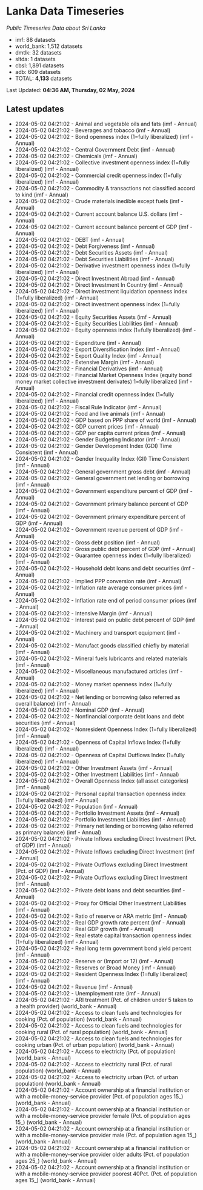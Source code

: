 # Lanka Data Timeseries
*Public Timeseries Data about Sri Lanka*

* imf: 88 datasets
* world_bank: 1,512 datasets
* dmtlk: 32 datasets
* sltda: 1 datasets
* cbsl: 1,891 datasets
* adb: 609 datasets
* TOTAL: **4,133** datasets

Last Updated: **04:36 AM, Thursday, 02 May, 2024**

## Latest updates

* 2024-05-02 04:21:02 - Animal and vegetable oils and fats (imf - Annual)
* 2024-05-02 04:21:02 - Beverages and tobacco (imf - Annual)
* 2024-05-02 04:21:02 - Bond openness index (1=fully liberalized) (imf - Annual)
* 2024-05-02 04:21:02 - Central Government Debt (imf - Annual)
* 2024-05-02 04:21:02 - Chemicals (imf - Annual)
* 2024-05-02 04:21:02 - Collective investment openness index (1=fully liberalized) (imf - Annual)
* 2024-05-02 04:21:02 - Commercial credit openness index (1=fully liberalized) (imf - Annual)
* 2024-05-02 04:21:02 - Commodity & transactions not classified accord to kind (imf - Annual)
* 2024-05-02 04:21:02 - Crude materials inedible except fuels (imf - Annual)
* 2024-05-02 04:21:02 - Current account balance U.S. dollars (imf - Annual)
* 2024-05-02 04:21:02 - Current account balance percent of GDP (imf - Annual)
* 2024-05-02 04:21:02 - DEBT (imf - Annual)
* 2024-05-02 04:21:02 - Debt Forgiveness (imf - Annual)
* 2024-05-02 04:21:02 - Debt Securities Assets (imf - Annual)
* 2024-05-02 04:21:02 - Debt Securities Liabilities (imf - Annual)
* 2024-05-02 04:21:02 - Derivative investment openness index (1=fully liberalized) (imf - Annual)
* 2024-05-02 04:21:02 - Direct Investment Abroad (imf - Annual)
* 2024-05-02 04:21:02 - Direct Investment In Country (imf - Annual)
* 2024-05-02 04:21:02 - Direct investment liquidation openness index (1=fully liberalized) (imf - Annual)
* 2024-05-02 04:21:02 - Direct investment openness index (1=fully liberalized) (imf - Annual)
* 2024-05-02 04:21:02 - Equity Securities Assets (imf - Annual)
* 2024-05-02 04:21:02 - Equity Securities Liabilities (imf - Annual)
* 2024-05-02 04:21:02 - Equity openness index (1=fully liberalized) (imf - Annual)
* 2024-05-02 04:21:02 - Expenditure (imf - Annual)
* 2024-05-02 04:21:02 - Export Diversification Index (imf - Annual)
* 2024-05-02 04:21:02 - Export Quality Index (imf - Annual)
* 2024-05-02 04:21:02 - Extensive Margin (imf - Annual)
* 2024-05-02 04:21:02 - Financial Derivatives (imf - Annual)
* 2024-05-02 04:21:02 - Financial Market Openness Index (equity bond money market collective investment derivates) 1=fully liberalized (imf - Annual)
* 2024-05-02 04:21:02 - Financial credit openness index (1=fully liberalized) (imf - Annual)
* 2024-05-02 04:21:02 - Fiscal Rule Indicator (imf - Annual)
* 2024-05-02 04:21:02 - Food and live animals (imf - Annual)
* 2024-05-02 04:21:02 - GDP based on PPP share of world (imf - Annual)
* 2024-05-02 04:21:02 - GDP current prices (imf - Annual)
* 2024-05-02 04:21:02 - GDP per capita current prices (imf - Annual)
* 2024-05-02 04:21:02 - Gender Budgeting Indicator (imf - Annual)
* 2024-05-02 04:21:02 - Gender Development Index (GDI) Time Consistent (imf - Annual)
* 2024-05-02 04:21:02 - Gender Inequality Index (GII) Time Consistent (imf - Annual)
* 2024-05-02 04:21:02 - General government gross debt (imf - Annual)
* 2024-05-02 04:21:02 - General government net lending or borrowing (imf - Annual)
* 2024-05-02 04:21:02 - Government expenditure percent of GDP (imf - Annual)
* 2024-05-02 04:21:02 - Government primary balance percent of GDP (imf - Annual)
* 2024-05-02 04:21:02 - Government primary expenditure percent of GDP (imf - Annual)
* 2024-05-02 04:21:02 - Government revenue percent of GDP (imf - Annual)
* 2024-05-02 04:21:02 - Gross debt position (imf - Annual)
* 2024-05-02 04:21:02 - Gross public debt percent of GDP (imf - Annual)
* 2024-05-02 04:21:02 - Guarantee openness index (1=fully liberalized) (imf - Annual)
* 2024-05-02 04:21:02 - Household debt loans and debt securities (imf - Annual)
* 2024-05-02 04:21:02 - Implied PPP conversion rate (imf - Annual)
* 2024-05-02 04:21:02 - Inflation rate average consumer prices (imf - Annual)
* 2024-05-02 04:21:02 - Inflation rate end of period consumer prices (imf - Annual)
* 2024-05-02 04:21:02 - Intensive Margin (imf - Annual)
* 2024-05-02 04:21:02 - Interest paid on public debt percent of GDP (imf - Annual)
* 2024-05-02 04:21:02 - Machinery and transport equipment (imf - Annual)
* 2024-05-02 04:21:02 - Manufact goods classified chiefly by material (imf - Annual)
* 2024-05-02 04:21:02 - Mineral fuels lubricants and related materials (imf - Annual)
* 2024-05-02 04:21:02 - Miscellaneous manufactured articles (imf - Annual)
* 2024-05-02 04:21:02 - Money market openness index (1=fully liberalized) (imf - Annual)
* 2024-05-02 04:21:02 - Net lending or borrowing (also referred as overall balance) (imf - Annual)
* 2024-05-02 04:21:02 - Nominal GDP (imf - Annual)
* 2024-05-02 04:21:02 - Nonfinancial corporate debt loans and debt securities (imf - Annual)
* 2024-05-02 04:21:02 - Nonresident Openness Index (1=fully liberalized) (imf - Annual)
* 2024-05-02 04:21:02 - Openness of Capital Inflows Index (1=fully liberalized) (imf - Annual)
* 2024-05-02 04:21:02 - Openness of Capital Outflows Index (1=fully liberalized) (imf - Annual)
* 2024-05-02 04:21:02 - Other Investment Assets (imf - Annual)
* 2024-05-02 04:21:02 - Other Investment Liabilities (imf - Annual)
* 2024-05-02 04:21:02 - Overall Openness Index (all asset categories) (imf - Annual)
* 2024-05-02 04:21:02 - Personal capital transaction openness index (1=fully liberalized) (imf - Annual)
* 2024-05-02 04:21:02 - Population (imf - Annual)
* 2024-05-02 04:21:02 - Portfolio Investment Assets (imf - Annual)
* 2024-05-02 04:21:02 - Portfolio Investment Liabilities (imf - Annual)
* 2024-05-02 04:21:02 - Primary net lending or borrowing (also referred as primary balance) (imf - Annual)
* 2024-05-02 04:21:02 - Private Inflows excluding Direct Investment (Pct. of GDP) (imf - Annual)
* 2024-05-02 04:21:02 - Private Inflows excluding Direct Investment (imf - Annual)
* 2024-05-02 04:21:02 - Private Outflows excluding Direct Investment (Pct. of GDP) (imf - Annual)
* 2024-05-02 04:21:02 - Private Outflows excluding Direct Investment (imf - Annual)
* 2024-05-02 04:21:02 - Private debt loans and debt securities (imf - Annual)
* 2024-05-02 04:21:02 - Proxy for Official Other Investment Liabilities (imf - Annual)
* 2024-05-02 04:21:02 - Ratio of reserve or ARA metric (imf - Annual)
* 2024-05-02 04:21:02 - Real GDP growth rate percent (imf - Annual)
* 2024-05-02 04:21:02 - Real GDP growth (imf - Annual)
* 2024-05-02 04:21:02 - Real estate capital transaction openness index (1=fully liberalized) (imf - Annual)
* 2024-05-02 04:21:02 - Real long term government bond yield percent (imf - Annual)
* 2024-05-02 04:21:02 - Reserve or (Import or 12) (imf - Annual)
* 2024-05-02 04:21:02 - Reserves or Broad Money (imf - Annual)
* 2024-05-02 04:21:02 - Resident Openness Index (1=fully liberalized) (imf - Annual)
* 2024-05-02 04:21:02 - Revenue (imf - Annual)
* 2024-05-02 04:21:02 - Unemployment rate (imf - Annual)
* 2024-05-02 04:21:02 - ARI treatment (Pct. of children under 5 taken to a health provider) (world_bank - Annual)
* 2024-05-02 04:21:02 - Access to clean fuels and technologies for cooking (Pct. of population) (world_bank - Annual)
* 2024-05-02 04:21:02 - Access to clean fuels and technologies for cooking rural (Pct. of rural population) (world_bank - Annual)
* 2024-05-02 04:21:02 - Access to clean fuels and technologies for cooking urban (Pct. of urban population) (world_bank - Annual)
* 2024-05-02 04:21:02 - Access to electricity (Pct. of population) (world_bank - Annual)
* 2024-05-02 04:21:02 - Access to electricity rural (Pct. of rural population) (world_bank - Annual)
* 2024-05-02 04:21:02 - Access to electricity urban (Pct. of urban population) (world_bank - Annual)
* 2024-05-02 04:21:02 - Account ownership at a financial institution or with a mobile-money-service provider (Pct. of population ages 15_) (world_bank - Annual)
* 2024-05-02 04:21:02 - Account ownership at a financial institution or with a mobile-money-service provider female (Pct. of population ages 15_) (world_bank - Annual)
* 2024-05-02 04:21:02 - Account ownership at a financial institution or with a mobile-money-service provider male (Pct. of population ages 15_) (world_bank - Annual)
* 2024-05-02 04:21:02 - Account ownership at a financial institution or with a mobile-money-service provider older adults (Pct. of population ages 25_) (world_bank - Annual)
* 2024-05-02 04:21:02 - Account ownership at a financial institution or with a mobile-money-service provider poorest 40Pct. (Pct. of population ages 15_) (world_bank - Annual)